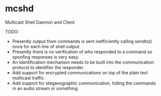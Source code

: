 mcshd
=====

Multicast Shell Daemon and Client

TODO:

* Presently output from commands is sent inefficiently calling sendto() once for each line of shell output.
* Presently there is no verification of who responded to a command so spoofing responses is very easy.
* An identification mechanism needs to be built into the communication protocol to identifier the responder.
* Add support for encrypted communications on top of the plain text multicast traffic
* Add support for steganographic communication, hiding the commands in an audio stream or something
